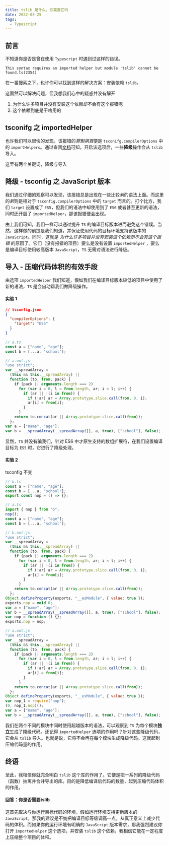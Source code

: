 ```yaml
---
title: tslib 是什么，你需要它吗
date: 2022-08-25
tags:
  - Typescript
---
```


## 前言

不知道你是否是曾在使用 `Typescript` 时遇到过这样的错误。

```
This syntax requires an imported helper but module 'tslib' cannot be found.ts(2354)
```

在一番搜索之下，也许你可以找到这样的解决方案：安装依赖 `tslib`。

这固然可以解决问题，但我想我们心中的疑惑并没有解开

1. 为什么许多项目并没有安装这个依赖却不会有这个报错呢
2. 这个依赖到底是干啥用的

## tsconifg 之 importedHelper

也许我们可以很快的发现，该报错的*罪魁祸首*便是 `tsconifg.compilerOptions` 中的 `importHelpers`。通过查阅[文档](https://www.typescriptlang.org/zh/tsconfig#importHelpers)可知，开启该选项后，一些**降级**操作会从 `tslib` 导入。

这里有两个关键词，降级与导入

## 降级 - tsconfig 之 JavaScript 版本

我们通过仔细的观察可以发现，该报错总是出现在一些比较*新*的语法上面。而这里的*新*则是相对于 `tsconfig.compilerOptions` 中的 `target` 而言的。打个比方，我们 `target` 设置成了 `ES5`，但我们的语法中却使用到了 `ES6` 或者甚至更新的语法，同时还开启了 `importedHelper`，那该报错便会出现。

由上我们可知，我们一样可以通过提升 `TS` 的编译目标版本进而避免这个错误。当然，这样做的前提是我们知道，并保证使用代码的目标环境支持该版本的 `JavaScript`。同时，这就是 _为什么许多项目并没有安装这个依赖却不会有这个报错_ 的原因了。它们（没有报错的项目）要么是没有设置 `importedHelper` ，要么是编译目标使用较高版本 `JavaScript`，`TS` 无需对语法进行降级。

## 导入 - 压缩代码体积的有效手段

由选项 `importedHelper` 我们知道，假如我们在编译目标版本较低的项目中使用了新的语法，`TS` 是会自动帮我们做降级操作。

#### 实验 1

```json
// tsconfig.json
{
  "compilerOptions": {
    "target": "ES5"
  }
}
```

```ts
// a.ts
const a = ["name", "age"];
const b = [...a, "school"];
```

```js
// a.out.js
"use strict";
var __spreadArray =
  (this && this.__spreadArray) ||
  function (to, from, pack) {
    if (pack || arguments.length === 2)
      for (var i = 0, l = from.length, ar; i < l; i++) {
        if (ar || !(i in from)) {
          if (!ar) ar = Array.prototype.slice.call(from, 0, i);
          ar[i] = from[i];
        }
      }
    return to.concat(ar || Array.prototype.slice.call(from));
  };
var a = ["name", "age"];
var b = __spreadArray(__spreadArray([], a, true), ["school"], false);
```

显然，`TS` 并没有骗我们，针对 ES6 中才原生支持的数组扩展符，在我们设置编译目标为 `ES5` 时，它进行了降级处理。

#### 实验 2

tsconfig 不变

```ts
// b.ts
const a = ["name", "age"];
const b = [...a, "school"];
export const nop = () => {};
```

```ts
// a.ts
import { nop } from "b";
nop();
const a = ["name", "age"];
const b = [...a, "school"];
```

```js
// b.out.js
"use strict";
var __spreadArray =
  (this && this.__spreadArray) ||
  function (to, from, pack) {
    if (pack || arguments.length === 2)
      for (var i = 0, l = from.length, ar; i < l; i++) {
        if (ar || !(i in from)) {
          if (!ar) ar = Array.prototype.slice.call(from, 0, i);
          ar[i] = from[i];
        }
      }
    return to.concat(ar || Array.prototype.slice.call(from));
  };
Object.defineProperty(exports, "__esModule", { value: true });
exports.nop = void 0;
var a = ["name", "age"];
var b = __spreadArray(__spreadArray([], a, true), ["school"], false);
var nop = function () {};
exports.nop = nop;
```

```js
// a.out.js
"use strict";
var __spreadArray =
  (this && this.__spreadArray) ||
  function (to, from, pack) {
    if (pack || arguments.length === 2)
      for (var i = 0, l = from.length, ar; i < l; i++) {
        if (ar || !(i in from)) {
          if (!ar) ar = Array.prototype.slice.call(from, 0, i);
          ar[i] = from[i];
        }
      }
    return to.concat(ar || Array.prototype.slice.call(from));
  };
Object.defineProperty(exports, "__esModule", { value: true });
var nop_1 = require("nop");
(0, nop_1.nop)();
var a = ["name", "age"];
var b = __spreadArray(__spreadArray([], a, true), ["school"], false);
```

我们在两个不同的模块中同时使用超越版本的语法，可以观察到 `TS` 为每个模块**独立**生成了降级代码。还记得 `importedHelper` 选项的作用吗？针对这些降级代码，它会从 `tslib` 导入。也就是说，它将不会再在每个模块生成降级代码。这就起到压缩代码量的作用。

## 终语

至此，我相信你就完全明白 `tslib` 这个库的作用了。它便是把一系列的降级代码（函数）抽离并合并导出的库。目的是降低编译后代码的数量，起到压缩代码体积的作用。

#### 回答：你是否需要tslib

这首先取决与你运行目标代码的环境，假如运行环境支持更新版本的`JavaScript`，那我的建议是不妨把编译目标等级调高一点，从真正意义上减少代码的体积。而如果你的运行环境有明确的 `JavaScript` 版本需求，那我强烈建议你打开 `importedHelper` 这个选项，并安装 `tslib` 这个依赖，我相信它能在一定程度上压缩整个项目的体积。